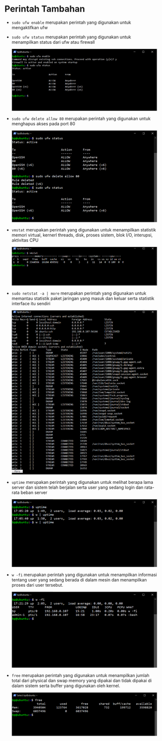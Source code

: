 # Perintah Tambahan

- `sudo ufw enable` merupakan perintah yang digunakan untuk mengaktifkan ufw
- `sudo ufw status` merupakan perintah yang digunakan untuk menampilkan status dari ufw atau firewall

  ![1](assets/ufw-enable.png)

- `sudo ufw delete allow 80` merupakan perintah yang digunakan untuk menghapus akses pada port 80

  ![2](assets/ufw-delete.png)

- `vmstat` merupakan perintah yang digunakan untuk menampilkan statistik memori virtual, kernerl threads, disk, proses sistem, blok I/O, interupsi, aktivitas CPU

  ![3](assets/vmstat.png)

- `sudo netstat -a | more` merupakan perintah yang digunakan untuk memantau statistik paket jaringan yang masuk dan keluar serta statistik interface itu sendiri

  ![4](assets/netstat.png)

- `uptime` merupakan perintah yang digunakan untuk melihat berapa lama server dan sistem telah berjalan serta user yang sedang login dan rata-rata beban server

  ![6](assets/uptime.png)

- `w -fi` merupakan perintah yang digunakan untuk menampilkan informasi tentang user yang sedang berada di dalam mesin dan menampilkan proses dari user tersebut.

  ![7](assets/w.png)

- `free` merupakan perintah yang digunakan untuk menampilkan jumlah total dari physical dan swap memory yang dipakai dan tidak dipakai di dalam sistem serta buffer yang digunakan oleh kernel.

  ![8](assets/free.png)
